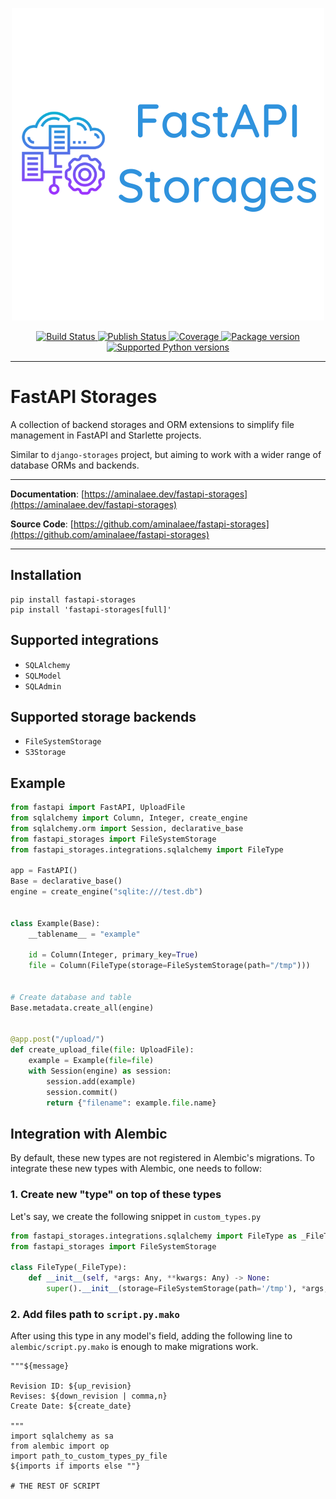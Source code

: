 <p align="center">
<a href="https://github.com/aminalaee/fastapi-storages">
    <img width="500px" src="https://raw.githubusercontent.com/aminalaee/fastapi-storages/main/docs/assets/images/banner.png" alt"FastAPI_Storages">
</a>
</p>

<p align="center">
<a href="https://github.com/aminalaee/fastapi-storages/actions">
    <img src="https://github.com/aminalaee/fastapi-storages/workflows/Tests/badge.svg" alt="Build Status">
</a>
<a href="https://github.com/aminalaee/fastapi-storages/actions">
    <img src="https://github.com/aminalaee/fastapi-storages/workflows/Publish/badge.svg" alt="Publish Status">
</a>
<a href="https://codecov.io/gh/aminalaee/fastapi-storages">
    <img src="https://codecov.io/gh/aminalaee/fastapi-storages/branch/main/graph/badge.svg" alt="Coverage">
</a>
<a href="https://pypi.org/project/fastapi-storages/">
    <img src="https://badge.fury.io/py/fastapi-storages.svg" alt="Package version">
</a>
<a href="https://pypi.org/project/fastapi-storages" target="_blank">
    <img src="https://img.shields.io/pypi/pyversions/fastapi-storages.svg?color=%2334D058" alt="Supported Python versions">
</a>
</p>

---

# FastAPI Storages

A collection of backend storages and ORM extensions to simplify file management in FastAPI and Starlette projects.

Similar to `django-storages` project, but aiming to work with a wider range of database ORMs and backends.

---

**Documentation**: [https://aminalaee.dev/fastapi-storages](https://aminalaee.dev/fastapi-storages)

**Source Code**: [https://github.com/aminalaee/fastapi-storages](https://github.com/aminalaee/fastapi-storages)

---

## Installation

```console
pip install fastapi-storages
pip install 'fastapi-storages[full]'
```

## Supported integrations

- `SQLAlchemy`
- `SQLModel`
- `SQLAdmin`

## Supported storage backends

- `FileSystemStorage`
- `S3Storage`

## Example

```python
from fastapi import FastAPI, UploadFile
from sqlalchemy import Column, Integer, create_engine
from sqlalchemy.orm import Session, declarative_base
from fastapi_storages import FileSystemStorage
from fastapi_storages.integrations.sqlalchemy import FileType

app = FastAPI()
Base = declarative_base()
engine = create_engine("sqlite:///test.db")


class Example(Base):
    __tablename__ = "example"

    id = Column(Integer, primary_key=True)
    file = Column(FileType(storage=FileSystemStorage(path="/tmp")))


# Create database and table
Base.metadata.create_all(engine)


@app.post("/upload/")
def create_upload_file(file: UploadFile):
    example = Example(file=file)
    with Session(engine) as session:
        session.add(example)
        session.commit()
        return {"filename": example.file.name}
```

## Integration with Alembic

By default, these new types are not registered in Alembic's migrations. To integrate these new types with Alembic, one needs to follow:

### 1. Create new "type" on top of these types

Let's say, we create the following snippet in `custom_types.py`

```python
from fastapi_storages.integrations.sqlalchemy import FileType as _FileType
from fastapi_storages import FileSystemStorage

class FileType(_FileType):
    def __init__(self, *args: Any, **kwargs: Any) -> None:
        super().__init__(storage=FileSystemStorage(path='/tmp'), *args, **kwargs)
```

### 2. Add files path to `script.py.mako`

After using this type in any model's field, adding the following line to `alembic/script.py.mako` is enough to make migrations work.

```
"""${message}

Revision ID: ${up_revision}
Revises: ${down_revision | comma,n}
Create Date: ${create_date}

"""
import sqlalchemy as sa
from alembic import op
import path_to_custom_types_py_file
${imports if imports else ""}

# THE REST OF SCRIPT
```